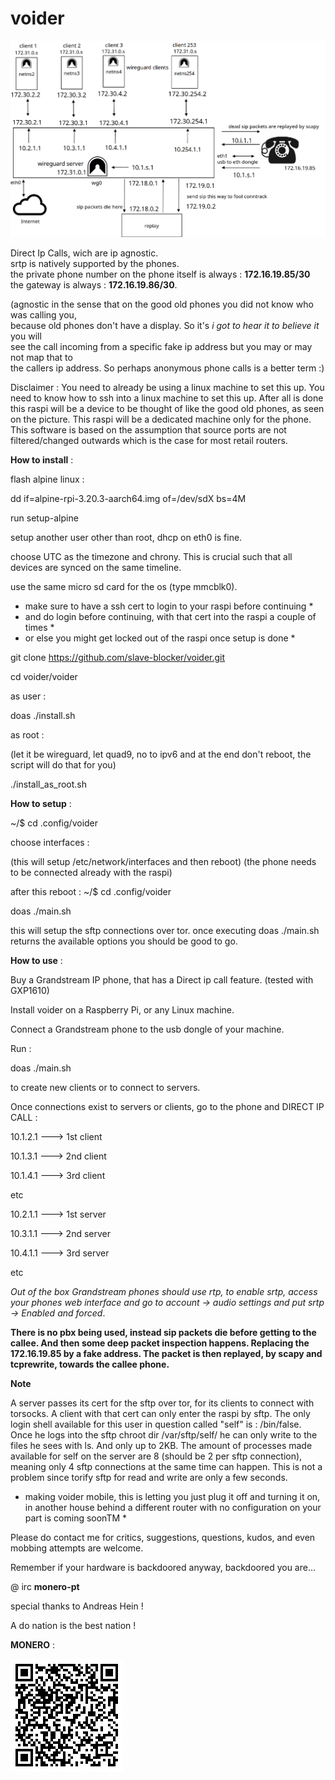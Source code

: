 # voider

![tiefer](tiefer.png)


Direct Ip Calls, wich are ip agnostic.\
srtp is natively supported by the phones.\
the private phone number on the phone itself is always : **172.16.19.85/30**\
the gateway is always : **172.16.19.86/30**.

(agnostic in the sense that on the good old phones you did not know who was calling you,\
because old phones don't have a display. So it's _i got to hear it to believe it_ you will\
see the call incoming from a specific fake ip address but you may or may not map that to\
the callers ip address. So perhaps anonymous phone calls is a better term :)

Disclaimer : 
You need to already be using a linux machine to set this up.
You need to know how to ssh into a linux machine to set this up.
After all is done this raspi will be a device to be thought of like the good old phones,
as seen on the picture. This raspi will be a dedicated machine only for the phone.
This software is based on the assumption that source ports are not filtered/changed outwards
which is the case for most retail routers.


**How to install** :

flash alpine linux :

dd if=alpine-rpi-3.20.3-aarch64.img of=/dev/sdX bs=4M

run setup-alpine

setup another user other than root, dhcp on eth0 is fine.

choose UTC as the timezone and chrony. This is crucial such that all devices are synced on the same timeline.

use the same micro sd card for the os (type mmcblk0).

* make sure to have a ssh cert to login to your raspi before continuing *
* and do login before continuing, with that cert into the raspi a couple of times *
* or else you might get locked out of the raspi once setup is done *

git clone https://github.com/slave-blocker/voider.git

cd voider/voider

as user :

doas ./install.sh

as root :

(let it be wireguard, let quad9, no to ipv6 and at the end don't reboot, the script will do that for you)

./install_as_root.sh

**How to setup** :

~/$ cd .config/voider

choose interfaces :

(this will setup /etc/network/interfaces and then reboot)
(the phone needs to be connected already with the raspi)

after this reboot :
~/$ cd .config/voider

doas ./main.sh

this will setup the sftp connections over tor.
once executing doas ./main.sh returns the available options you should be good to go.

**How to use** :

Buy a Grandstream IP phone, that has a Direct ip call feature. (tested with GXP1610)

Install voider on a Raspberry Pi, or any Linux machine.

Connect a Grandstream phone to the usb dongle of your machine.

Run : 

doas ./main.sh

to create new clients or to connect to servers.
  
Once connections exist to servers or clients,
go to the phone and DIRECT IP CALL : 

10.1.2.1 ---> 1st client

10.1.3.1 ---> 2nd client 

10.1.4.1 ---> 3rd client

etc

10.2.1.1 ---> 1st server 

10.3.1.1 ---> 2nd server 

10.4.1.1 ---> 3rd server

etc

_Out of the box Grandstream phones should use rtp, to enable srtp, access your phones web interface
and go to account -> audio settings and put srtp -> Enabled and forced_.

**There is no pbx being used, instead sip packets die before getting to the callee.
And then some deep packet inspection happens. Replacing the 172.16.19.85 by a fake address.
The packet is then replayed, by scapy and tcprewrite, towards the callee phone.**

**Note**

A server passes its cert for the sftp over tor, for its clients to connect with torsocks.
A client with that cert can only enter the raspi by sftp. The only login shell available for 
this user in question called "self" is : /bin/false.
Once he logs into the sftp chroot dir /var/sftp/self/ he can only write to the files he sees with ls.
And only up to 2KB. The amount of processes made available for self on the server are 8 
(should be 2 per sftp connection), meaning  only 4 sftp connections at the same time can happen.
This is not a problem since torify sftp for read and write are only a few seconds. 

* making voider mobile, this is letting you just plug it off and turning it on, in another house 
behind a different router with no configuration on your part is coming soonTM *

Please do contact me for critics, suggestions, questions, kudos, and even mobbing attempts are welcome.

Remember if your hardware is backdoored anyway, backdoored you are...

@ irc   **monero-pt**

special thanks to Andreas Hein !

A do nation is the best nation !

**MONERO** :

![xmr](xmr.gif)

